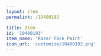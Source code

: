 ```yaml
---
layout: item
permalink: /10400193

title: Item
id: '10400193'
item_name: 'Razer Face Paint'
icon_url: 'customize/10400192.png'
---
```

